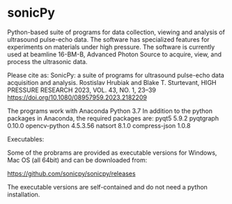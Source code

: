# sonicPy
 
Python-based suite of programs for data collection, viewing and analysis of ultrasound pulse-echo data. The software has specialized features for experiments on materials under high pressure. The software is currently used at beamline 16-BM-B, Advanced Photon Source to acquire, view, and process the ultrasonic data.

Please cite as:
SonicPy: a suite of programs for ultrasound pulse-echo data acquisition and analysis. Rostislav Hrubiak and Blake T. Sturtevant, HIGH PRESSURE RESEARCH 2023, VOL. 43, NO. 1, 23–39 https://doi.org/10.1080/08957959.2023.2182209

The programs work with Anaconda Python 3.7 
In addition to the python packages in Anaconda, the required packages are: 
pyqt5 5.9.2 
pyqtgraph 0.10.0
opencv-python 4.5.3.56
natsort 8.1.0
compress-json 1.0.8

Executables:

Some of the probrams are provided as executable versions for Windows, Mac OS (all 64bit) and can be downloaded from:

https://github.com/sonicpy/sonicpy/releases

The executable versions are self-contained and do not need a python installation.
